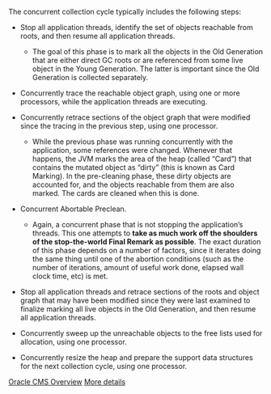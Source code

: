 

The concurrent collection cycle typically includes the following steps:

- Stop all application threads, identify the set of objects reachable from roots, and then resume all application threads.
	- The goal of this phase is to mark all the objects in the Old Generation that are either direct GC roots or are referenced from some live object in the Young Generation. The latter is important since the Old Generation is collected separately.

- Concurrently trace the reachable object graph, using one or more processors, while the application threads are executing.


- Concurrently retrace sections of the object graph that were modified since the tracing in the previous step, using one processor.
	- While the previous phase was running concurrently with the application, some references were changed. Whenever that happens, the JVM marks the area of the heap (called “Card”) that contains the mutated object as “dirty” (this is known as Card Marking). In the pre-cleaning phase, these dirty objects are accounted for, and the objects reachable from them are also marked. The cards are cleaned when this is done.

- Concurrent Abortable Preclean. 
	- Again, a concurrent phase that is not stopping the application’s threads. This one attempts to **take as much work off the shoulders of the stop-the-world Final Remark as possible**. The exact duration of this phase depends on a number of factors, since it iterates doing the same thing until one of the abortion conditions (such as the number of iterations, amount of useful work done, elapsed wall clock time, etc) is met.

- Stop all application threads and retrace sections of the roots and object graph that may have been modified since they were last examined to finalize marking all live objects in the Old Generation, and then resume all application threads.

- Concurrently sweep up the unreachable objects to the free lists used for allocation, using one processor.

- Concurrently resize the heap and prepare the support data structures for the next collection cycle, using one processor.

[Oracle CMS Overview](https://docs.oracle.com/javase/8/docs/technotes/guides/vm/gctuning/cms.html)
[More details](https://plumbr.eu/handbook/garbage-collection-algorithms-implementations/concurrent-mark-and-sweep)
